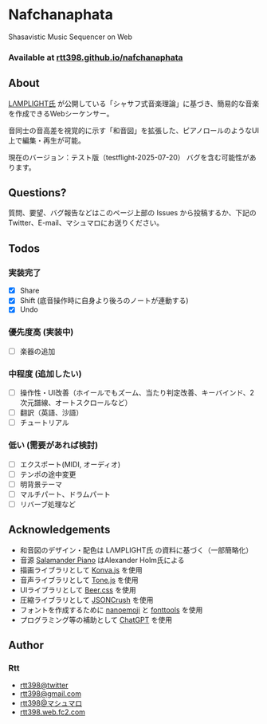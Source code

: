 # Nafchanaphata
Shasavistic Music Sequencer on Web
### Available at [rtt398.github.io/nafchanaphata](https://rtt398.github.io/nafchanaphata/)

## About
[LΛMPLIGHT氏](https://lamplight0.sakura.ne.jp/a/) が公開している「シャサフ式音楽理論」に基づき、簡易的な音楽を作成できるWebシーケンサー。

音同士の音高差を視覚的に示す「和音図」を拡張した、ピアノロールのようなUI上で編集・再生が可能。

現在のバージョン：テスト版（testflight-2025-07-20） バグを含む可能性があります。

## Questions?
質問、要望、バグ報告などはこのページ上部の Issues から投稿するか、下記のTwitter、E-mail、マシュマロにお送りください。

## Todos
### 実装完了
- [x] Share
- [x] Shift (底音操作時に自身より後ろのノートが連動する)
- [x] Undo
### 優先度高 (実装中)
- [ ] 楽器の追加
### 中程度 (追加したい)
- [ ] 操作性・UI改善（ホイールでもズーム、当たり判定改善、キーバインド、2次元譜線、オートスクロールなど）
- [ ] 翻訳（英語、沙語）
- [ ] チュートリアル
### 低い (需要があれば検討)
- [ ] エクスポート(MIDI, オーディオ)
- [ ] テンポの途中変更
- [ ] 明背景テーマ
- [ ] マルチパート、ドラムパート
- [ ] リバーブ処理など

## Acknowledgements
- 和音図のデザイン・配色は LΛMPLIGHT氏 の資料に基づく（一部簡略化）
- 音源 [Salamander Piano](https://freepats.zenvoid.org/Piano/acoustic-grand-piano.html) はAlexander Holm氏による
- 描画ライブラリとして [Konva.js](https://Konvajs.org) を使用
- 音声ライブラリとして [Tone.js](https://tonejs.github.io/) を使用
- UIライブラリとして [Beer.css](https://www.beercss.com/) を使用
- 圧縮ライブラリとして [JSONCrush](https://github.com/KilledByAPixel/JSONCrush) を使用
- フォントを作成するために [nanoemoji](https://github.com/googlefonts/nanoemoji) と [fonttools](https://github.com/fonttools/fonttools) を使用
- プログラミング等の補助として [ChatGPT](https://chatgpt.com) を使用

## Author
### Rtt
- [rtt398@twitter](https://x.com/rtt398)
- [rtt398@gmail.com](mailto:rtt398@gmail.com)
- [rtt398@マシュマロ](https://marshmallow-qa.com/rtt398)
- [rtt398.web.fc2.com](https://rtt398.web.fc2.com/)
